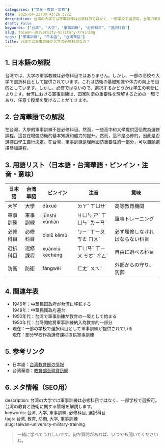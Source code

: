 ```yaml
---
categories: ["文化・教育・宗教"]
date: 2025-04-22T00:43:26.327Z
description: 台湾の大学では軍事訓練は必修科目ではなく、一部学校で選択可。台湾の教育と防衛に関する情報を解説します。
draft: False
keywords: ["台湾", "大学", "軍事訓練", "必修科目", "選択科目"]
slug: taiwan-university-military-training
tags: ["軍事訓練", "日本語", "台湾華語"]
title: 台湾では軍事訓練が大学の必修科目なの？
---
```




## 1. 日本語の解説  
台湾では、大学の軍事教練は必修科目ではありません。しかし、一部の高校や大学で選択科目として提供されています。これは防衛の基礎知識や体力の向上を目的としています。しかし、必修ではないので、選択するかどうかは学生の判断によります。台湾における軍事訓練は、国家防衛の重要性を理解するための一環であり、任意で授業を受けることができます。

## 2. 台湾華語での解説  
在台灣，大學的軍事訓練不是必修科目。然而，一些高中和大學提供這個做為選修課程。這旨在增強防衛的基本知識和體力的提升。然而，這不是必修的，因此是否選擇由學生自行決定。在台灣，軍事訓練是理解國防重要性的一部分，可以自願選擇參加課程。

## 3. 用語リスト（日本語・台湾華語・ピンイン・注音・意味）  

| 日本語     | 台湾華語     | ピンイン   | 注音    | 意味                       |
|------------|--------------|-----------|--------|--------------------------|
| 大学        | 大學         | dàxué     | ㄉㄚˇ ㄒㄩㄝˊ | 高等教育機関                |
| 軍事訓練   | 軍事訓練     | jūnshì xùnliàn | ㄐㄩㄣ ㄕˋ ㄒㄩㄣˋ ㄌㄧㄢˋ | 軍事トレーニング          |
| 必修科目   | 必修科目     | bìxiū kēmù | ㄅㄧˋ ㄒㄧㄡ ㄎㄜ ㄇㄨˋ | 必ず履修しなければならない科目 |
| 選択科目   | 選修課程     | xuǎnxiū kèchéng | ㄒㄩㄢˇ ㄒㄧㄡ ㄎㄜˋ ㄔㄥˊ | 自由に選べる科目          |
| 防衛       | 防衛         | fángwèi   | ㄈㄤˊ ㄨㄟˋ | 外部からの守り、防御       |

## 4. 関連年表  

- 1949年：中華民国政府が台湾に移転する  
  1949年：中華民國政府遷台
- 1950年代：台湾で軍事訓練が教育の一環として始まる  
  1950年代：台灣開始將軍事訓練納入為教育的一部分
- 現在：一部の学校で選択科目として軍事訓練が提供されている  
  現在：部分學校作為選修課程提供軍事訓練

## 5. 参考リンク  

- 日本語：[台湾教育部の情報](https://www.edu.tw/)  
- 台湾華語：[教育部全球資訊網](https://www.edu.tw/)

## 6. メタ情報（SEO用）  

description: 台湾の大学では軍事訓練は必修科目ではなく、一部学校で選択可。台湾の教育と防衛に関する情報を解説します。  
keywords: 台湾, 大学, 軍事訓練, 必修科目, 選択科目  
tags: 台湾, 教育, 防衛, 大学, 軍事訓練  
slug: taiwan-university-military-training   

> 一緒に学べてうれしいです。何か質問があれば、いつでも聞いてくださいね。